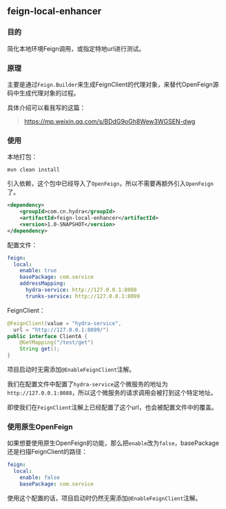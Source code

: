 ## feign-local-enhancer

### 目的

简化本地环境Feign调用，或指定特地url进行测试。

### 原理

主要是通过`Feign.Builder`来生成FeignClient的代理对象，来替代OpenFeign源码中生成代理对象的过程。

具体介绍可以看我写的这篇：
> https://mp.weixin.qq.com/s/BDdG9oGh8Wew3WGSEN-dwg

### 使用

本地打包：

```shell
mvn clean install
```

引入依赖，这个包中已经导入了`OpenFeign`，所以不需要再额外引入`OpenFeign`了。

```xml
<dependency>
    <groupId>com.cn.hydra</groupId>
    <artifactId>feign-local-enhancer</artifactId>
    <version>1.0-SNAPSHOT</version>
</dependency>
```

配置文件：

```yml
feign:
  local:
    enable: true
    basePackage: com.service
    addressMapping:
      hydra-service: http://127.0.0.1:8088
      trunks-service: http://127.0.0.1:8099
```

FeignClient：

```java
@FeignClient(value = "hydra-service",
  url = "http://127.0.0.1:8099/")
public interface ClientA {
    @GetMapping("/test/get")
    String get();
}
```
项目启动时无需添加`@EnableFeignClient`注解。


我们在配置文件中配置了`hydra-service`这个微服务的地址为`http://127.0.0.1:8088`，所以这个微服务的请求调用会被打到这个特定地址。

即使我们在`FeignClient`注解上已经配置了这个url，也会被配置文件中的覆盖。

### 使用原生OpenFeign

如果想要使用原生OpenFeign的功能，那么把`enable`改为`false`，basePackage还是扫描FeignClient的路径：

```yml
feign:
  local:
    enable: false
    basePackage: com.service
```
使用这个配置的话，项目启动时仍然无需添加`@EnableFeignClient`注解。